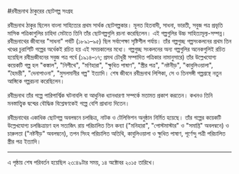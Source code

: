 #রবীন্দ্রনাথ ঠাকুরের ছোটগল্প সংগ্রহ

রবীন্দ্রনাথ ঠাকুর ছিলেন বাংলা সাহিত্যের প্রথম সার্থক ছোটগল্পকার। মূলত হিতবাদী, সাধনা, ভারতী, সবুজ পত্র প্রভৃতি মাসিক পত্রিকাগুলির চাহিদা মেটাতে তিনি তাঁর ছোটগল্পগুলি রচনা করেছিলেন। এই গল্পগুলির উচ্চ সাহিত্যমূল্য-সম্পন্ন। রবীন্দ্রনাথের জীবনের "সাধনা" পর্বটি (১৮৯১–৯৫) ছিল সর্বাপেক্ষা সৃষ্টিশীল পর্যায়। তাঁর গল্পগুচ্ছ গল্পসংকলনের প্রথম তিন খণ্ডের চুরাশিটি গল্পের অর্ধেকই রচিত হয় এই সময়কালের মধ্যে। গল্পগুচ্ছ সংকলনের অন্য গল্পগুলির অনেকগুলিই রচিত হয়েছিল রবীন্দ্রজীবনের সবুজ পত্র পর্বে (১৯১৪–১৭; প্রমথ চৌধুরী সম্পাদিত পত্রিকার নামানুসারে) তাঁর উল্লেখযোগ্য কয়েকটি গল্প হল "কঙ্কাল", "নিশীথে", "মণিহারা", "ক্ষুধিত পাষাণ", "স্ত্রীর পত্র", "নষ্টনীড়", "কাবুলিওয়ালা", "হৈমন্তী", "দেনাপাওনা", "মুসলমানীর গল্প" ইত্যাদি। শেষ জীবনে রবীন্দ্রনাথ লিপিকা, সে ও তিনসঙ্গী গল্পগ্রন্থে নতুন আঙ্গিকে গল্পরচনা করেছিলেন।

রবীন্দ্রনাথ তাঁর গল্পে পারিপার্শ্বিক ঘটনাবলি বা আধুনিক ধ্যানধারণা সম্পর্কে মতামত প্রকাশ করতেন। কখনও তিনি মনস্তাত্ত্বিক দ্বন্দ্বের বৌদ্ধিক বিশ্লেষণকেই গল্পে বেশি প্রাধান্য দিতেন।

রবীন্দ্রনাথের একাধিক ছোটগল্প অবলম্বনে চলচ্চিত্র, নাটক ও টেলিভিশন অনুষ্ঠান নির্মিত হয়েছে। তাঁর গল্পের কয়েকটি উল্লেখযোগ্য চলচ্চিত্রায়ণ হল সত্যজিৎ রায় পরিচালিত তিন কন্যা ("মনিহারা", "পোস্টমাস্টার" ও "সমাপ্তি" অবলম্বনে) ও চারুলতা ("নষ্টনীড়" অবলম্বনে), তপন সিংহ পরিচালিত অতিথি, কাবুলিওয়ালা ও ক্ষুধিত পাষাণ, পূর্ণেন্দু পত্রী পরিচালিত স্ত্রীর পত্র ইত্যাদি। 

*** 

এ পৃষ্ঠায় শেষ পরিবর্তন হয়েছিল ২৩:৪৯টার সময়, ১৪ অক্টোবর ২০১৫ তারিখে।